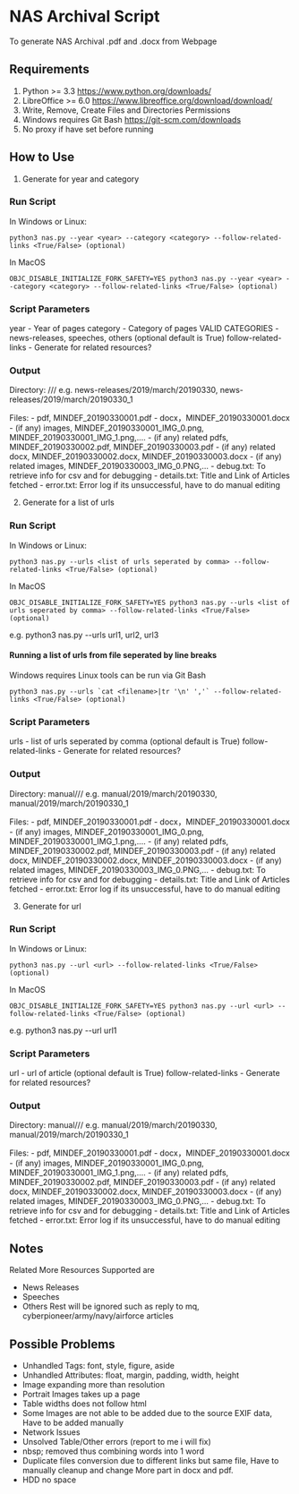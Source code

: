 # NAS Archival Script
To generate NAS Archival .pdf and .docx from Webpage

## Requirements
1. Python >= 3.3 https://www.python.org/downloads/
2. LibreOffice >= 6.0 https://www.libreoffice.org/download/download/
3. Write, Remove, Create Files and Directories Permissions
4. Windows requires Git Bash https://git-scm.com/downloads
5. No proxy if have set before running

## How to Use
1. Generate for year and category

### Run Script
In Windows or Linux:
```
python3 nas.py --year <year> --category <category> --follow-related-links <True/False> (optional) 
```

In MacOS
```
OBJC_DISABLE_INITIALIZE_FORK_SAFETY=YES python3 nas.py --year <year> --category <category> --follow-related-links <True/False> (optional) 
```

### Script Parameters
year - Year of pages
category - Category of pages
VALID CATEGORIES - news-releases, speeches, others
(optional default is True) follow-related-links - Generate for related resources?

### Output
Directory: <category>/<year>/<month string>/<yyyymmdd>
e.g. news-releases/2019/march/20190330, news-releases/2019/march/20190330_1

Files:
    - pdf, MINDEF_20190330001.pdf
    - docx，MINDEF_20190330001.docx
    - (if any) images, MINDEF_20190330001_IMG_0.png, MINDEF_20190330001_IMG_1.png,....
    - (if any) related pdfs, MINDEF_20190330002.pdf, MINDEF_20190330003.pdf
    - (if any) related docx, MINDEF_20190330002.docx, MINDEF_20190330003.docx
    - (if any) related images, MINDEF_20190330003_IMG_0.PNG,... 
    - debug.txt: To retrieve info for csv and for debugging
    - details.txt: Title and Link of Articles fetched
    - error.txt: Error log if its unsuccessful, have to do manual editing

2. Generate for a list of urls

### Run Script
In Windows or Linux:
```
python3 nas.py --urls <list of urls seperated by comma> --follow-related-links <True/False> (optional) 
```

In MacOS
```
OBJC_DISABLE_INITIALIZE_FORK_SAFETY=YES python3 nas.py --urls <list of urls seperated by comma> --follow-related-links <True/False> (optional) 
```
e.g. python3 nas.py --urls url1, url2, url3

#### Running a list of urls from file seperated by line breaks
Windows requires Linux tools can be run via Git Bash
```
python3 nas.py --urls `cat <filename>|tr '\n' ','` --follow-related-links <True/False> (optional) 
```

### Script Parameters
urls - list of urls seperated by comma
(optional default is True) follow-related-links - Generate for related resources?

### Output
Directory: manual/<year>/<month string>/<yyyymmdd>
e.g. manual/2019/march/20190330, manual/2019/march/20190330_1

Files:
    - pdf, MINDEF_20190330001.pdf
    - docx，MINDEF_20190330001.docx
    - (if any) images, MINDEF_20190330001_IMG_0.png, MINDEF_20190330001_IMG_1.png,....
    - (if any) related pdfs, MINDEF_20190330002.pdf, MINDEF_20190330003.pdf
    - (if any) related docx, MINDEF_20190330002.docx, MINDEF_20190330003.docx
    - (if any) related images, MINDEF_20190330003_IMG_0.PNG,... 
    - debug.txt: To retrieve info for csv and for debugging
    - details.txt: Title and Link of Articles fetched
    - error.txt: Error log if its unsuccessful, have to do manual editing

3. Generate for url
### Run Script
In Windows or Linux:
```
python3 nas.py --url <url> --follow-related-links <True/False> (optional) 
```
In MacOS
```
OBJC_DISABLE_INITIALIZE_FORK_SAFETY=YES python3 nas.py --url <url> --follow-related-links <True/False> (optional) 
```
e.g. python3 nas.py --url url1

### Script Parameters
url - url of article
(optional default is True) follow-related-links - Generate for related resources?

### Output
Directory: manual/<year>/<month string>/<yyyymmdd>
e.g. manual/2019/march/20190330, manual/2019/march/20190330_1

Files:
    - pdf, MINDEF_20190330001.pdf
    - docx，MINDEF_20190330001.docx
    - (if any) images, MINDEF_20190330001_IMG_0.png, MINDEF_20190330001_IMG_1.png,....
    - (if any) related pdfs, MINDEF_20190330002.pdf, MINDEF_20190330003.pdf
    - (if any) related docx, MINDEF_20190330002.docx, MINDEF_20190330003.docx
    - (if any) related images, MINDEF_20190330003_IMG_0.PNG,... 
    - debug.txt: To retrieve info for csv and for debugging
    - details.txt: Title and Link of Articles fetched
    - error.txt: Error log if its unsuccessful, have to do manual editing

## Notes
Related More Resources Supported are
- News Releases
- Speeches
- Others
Rest will be ignored such as reply to mq, cyberpioneer/army/navy/airforce articles

## Possible Problems
- Unhandled Tags: font, style, figure, aside
- Unhandled Attributes: float, margin, padding, width, height
- Image expanding more than resolution
- Portrait Images takes up a page
- Table widths does not follow html
- Some Images are not able to be added due to the source EXIF data, Have to be added manually
- Network Issues
- Unsolved Table/Other errors (report to me i will fix)
- nbsp; removed thus combining words into 1 word
- Duplicate files conversion due to different links but same file, Have to manually cleanup and change More part in docx and pdf. 
- HDD no space



